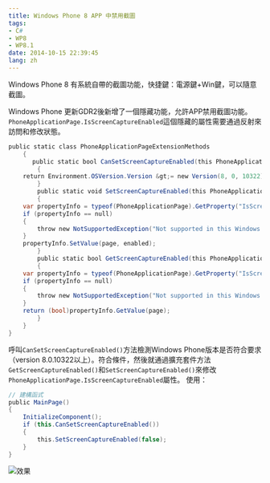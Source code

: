 ```yaml
---
title: Windows Phone 8 APP 中禁用截圖
tags:
- C#
- WP8
- WP8.1
date: 2014-10-15 22:39:45
lang: zh
---
```


Windows Phone 8 有系統自帶的截圖功能，快捷鍵：電源鍵+Win鍵，可以隨意截圖。

Windows Phone 更新GDR2後新增了一個隱藏功能，允許APP禁用截圖功能。
`PhoneApplicationPage.IsScreenCaptureEnabled`這個隱藏的屬性需要通過反射來訪問和修改狀態。
<!--more-->
```csharp
public static class PhoneApplicationPageExtensionMethods
    {
　　　　public static bool CanSetScreenCaptureEnabled(this PhoneApplicationPage page)
        {
    return Environment.OSVersion.Version &gt;= new Version(8, 0, 10322);
        }
        public static void SetScreenCaptureEnabled(this PhoneApplicationPage page, bool enabled)
        {
    var propertyInfo = typeof(PhoneApplicationPage).GetProperty("IsScreenCaptureEnabled");
    if (propertyInfo == null)
    {
        throw new NotSupportedException("Not supported in this Windows Phone version!");
    }
    propertyInfo.SetValue(page, enabled);
        }
        public static bool GetScreenCaptureEnabled(this PhoneApplicationPage page)
        {
    var propertyInfo = typeof(PhoneApplicationPage).GetProperty("IsScreenCaptureEnabled");
    if (propertyInfo == null)
    {
        throw new NotSupportedException("Not supported in this Windows Phone version!");
    }
    return (bool)propertyInfo.GetValue(page);
        }
    }
}
```
呼叫`CanSetScreenCaptureEnabled()`方法檢測Windows Phone版本是否符合要求（version 8.0.10322以上）。符合條件，然後就通過擴充套件方法`GetScreenCaptureEnabled()`和`SetScreenCaptureEnabled()`來修改`PhoneApplicationPage.IsScreenCaptureEnabled`屬性。
使用：

```csharp
// 建構函式
public MainPage()
{
    InitializeComponent();
    if (this.CanSetScreenCaptureEnabled())
    {
        this.SetScreenCaptureEnabled(false);
    }
}
```
![效果](https://cdn.patrickwu.space/posts/dev/wp/stop-wp8-screenshot.jpg)